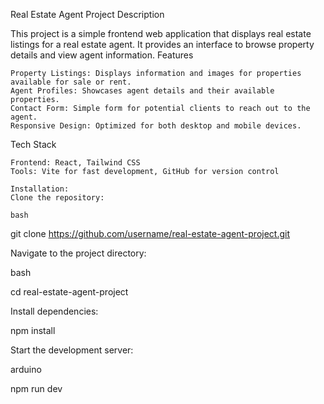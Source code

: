 Real Estate Agent Project
Description

This project is a simple frontend web application that displays real estate listings for a real estate agent. It provides an interface to browse property details and view agent information.
Features

    Property Listings: Displays information and images for properties available for sale or rent.
    Agent Profiles: Showcases agent details and their available properties.
    Contact Form: Simple form for potential clients to reach out to the agent.
    Responsive Design: Optimized for both desktop and mobile devices.

Tech Stack

    Frontend: React, Tailwind CSS
    Tools: Vite for fast development, GitHub for version control

    Installation:
    Clone the repository:

    bash

git clone https://github.com/username/real-estate-agent-project.git

Navigate to the project directory:

bash

cd real-estate-agent-project

Install dependencies:

npm install

Start the development server:

arduino

npm run dev
